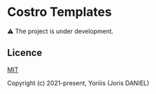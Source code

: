 # Costro Templates

⚠️ The project is under development.

## Licence

[MIT](https://opensource.org/licenses/MIT)

Copyright (c) 2021-present, Yoriiis (Joris DANIEL)
